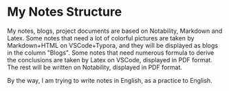 # My Notes Structure

My notes, blogs, project documents are based on Notability, Markdown and Latex. 
Some notes that need a lot of colorful pictures are taken by Markdown+HTML on VSCode+Typora, and they will be displayed as blogs in the column "Blogs". 
Some notes that need numerous formula to derive the conclusions are taken by Latex on VSCode, displayed in PDF format. 
The rest will be written on Notability, displayed in PDF format. 

By the way, I am trying to write notes in English, as a practice to English.